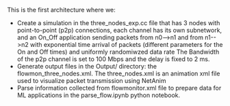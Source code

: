 This is the first architecture where we:
- Create a simulation in the three_nodes_exp.cc file that has 3 nodes with point-to-point (p2p) connections, each channel has its own subnetwork, and an On_Off application sending packets from n0-->n1 and from n1-->n2 with exponential time arrival of packets (different parameters for the On and Off times) and uniformly randomiwzed data rate
The Bandwidth of the p2p channel is set to 100 Mbps and the delay is fixed to 2 ms.
- Generate output files in the Output/ directory: the flowmon_three_nodes.xml. 
The three_nodes.xml is an animation xml file used to visualize packet transmission using NetAnim
- Parse information collected from  flowmonitor.xml file to prepare data for ML applications in the parse_flow.ipynb python notebook.

